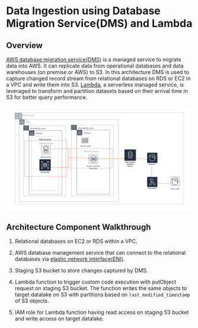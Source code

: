 # Data Ingestion using Database Migration Service(DMS) and Lambda

## Overview

[AWS database migration service(DMS)](https://aws.amazon.com/dms/) is a managed service to migrate data into AWS. It can replicate data from operational databases and data warehouses (on premise or AWS) to S3. In this architecture DMS is used to capture changed record stream from relational databases on RDS or EC2 in a VPC and write them into S3. [Lambda](https://aws.amazon.com/lambda/), a serverless managed service, is leveraged to transform and partition datasets based on their arrival time in S3 for better query performance.

![Data Ingestion using DMS and Lambda](ingestion-dms.png)

## Architecture Component Walkthrough

1. Relational databases on EC2 or RDS within a VPC.

2. AWS database management service that can connect to the relational databases via [elastic network interface(ENI)](https://docs.aws.amazon.com/AWSEC2/latest/UserGuide/using-eni.html).

3. Staging S3 bucket to store changes captured by DMS.

4. Lambda function to trigger custom code execution with putObject request on staging S3 bucket. The function writes the same objects to target datalake on S3 with partitions based on ```last_modified_timestamp``` of S3 objects.

5. IAM role for  Lambda function having read access on staging S3 bucket and write access on target datalake.
